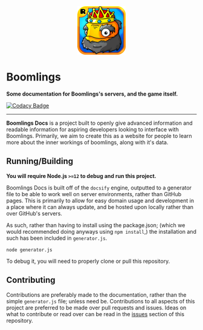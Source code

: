 <div align="center">
    <img src="https://raw.githubusercontent.com/Wyliemaster/boomlings-docs/main/assets/icon.png" height="128" width="128" alt="book">
</div>

# Boomlings

**Some documentation for Boomlings's servers, and the game itself.**

[![Codacy Badge](https://api.codacy.com/project/badge/Grade/9badf0ef98b242a7883c6dbd4e6c9443)](https://www.codacy.com?utm_source=github.com&amp;utm_medium=referral&amp;utm_content=gd-programming/gddocs&amp;utm_campaign=Badge_Grade)

----

**Boomlings Docs** is a project built to openly give advanced information and readable information for aspiring developers looking to interface with Boomlings. Primarily, we aim to create this as a website for people to learn more about the inner workings of boomlings, along with it's data.

## Running/Building
**You will require Node.js `>=12` to debug and run this project.**

Boomlings Docs is built off of the `docsify` engine, outputted to a generator file to be able to work well on server environments, rather than GitHub pages. This is primarily to allow for easy domain usage and development in a place where it can always update, and be hosted upon locally rather than over GitHub's servers.

As such, rather than having to install using the package.json; (which we would recommended doing anyways using `npm install`,) the installation and such has been included in `generator.js`.

```plain
node generator.js
```

To debug it, you will need to properly clone or pull this repository.

## Contributing

Contributions are preferably made to the documentation, rather than the simple `generator.js` file; unless need be. Contributions to all aspects of this project are preferred to be made over pull requests and issues. Ideas on what to contribute or read over can be read in the [issues](https://github.com/Wyliemaster/boomlings-docs/issues) section of this repository.

